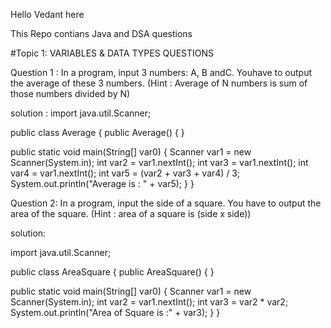 Hello Vedant here

This Repo contians Java and DSA questions

#Topic 1: VARIABLES & DATA TYPES QUESTIONS

 Question 1 : In a program, input 3 numbers: A, B andC. Youhave to output the average of
 these 3 numbers.
 (Hint : Average of N numbers is sum of those numbers divided by N)

 solution :
 import java.util.Scanner;

public class Average {
   public Average() {
   }

   public static void main(String[] var0) {
      Scanner var1 = new Scanner(System.in);
      int var2 = var1.nextInt();
      int var3 = var1.nextInt();
      int var4 = var1.nextInt();
      int var5 = (var2 + var3 + var4) / 3;
      System.out.println("Average is : " + var5);
   }
}

 Question 2: In a program, input the side of a square. You have to output the area of the
 square.
 (Hint : area of a square is (side x side))


 solution:

 
import java.util.Scanner;

public class AreaSquare {
   public AreaSquare() {
   }

   public static void main(String[] var0) {
      Scanner var1 = new Scanner(System.in);
      int var2 = var1.nextInt();
      int var3 = var2 * var2;
      System.out.println("Area of Square is :" + var3);
   }
}

